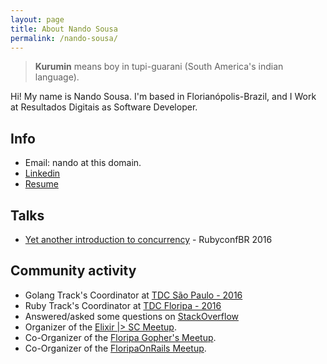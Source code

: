 ```yaml
---
layout: page
title: About Nando Sousa
permalink: /nando-sousa/
---
```


> __Kurumin__ means boy in tupi-guarani (South America's indian language).

Hi! My name is Nando Sousa. I'm based in Florianópolis-Brazil, and I Work at
Resultados Digitais as Software Developer.

## Info

* Email: nando at this domain.
* [Linkedin](https://br.linkedin.com/in/nandosousafr)
* [Resume](http://bit.ly/1VWfiUE)

## Talks

* [Yet another introduction to concurrency](http://bit.ly/2cswCwu) - RubyconfBR 2016

## Community activity

* Golang Track's Coordinator at [TDC São Paulo - 2016](http://www.thedevelopersconference.com.br/tdc/2016/saopaulo/trilha-golang)
* Ruby Track's Coordinator at [TDC Floripa - 2016](http://www.thedevelopersconference.com.br/tdc/2016/florianopolis/trilha-ruby)
* Answered/asked some questions on [StackOverflow](http://stackexchange.com/users/936999/nando-sousa?tab=top)
* Organizer of the [Elixir \|> SC Meetup](http://www.meetup.com/elixirsc/).
* Co-Organizer of the [Floripa Gopher's Meetup](http://www.meetup.com/Floripa-Gophers/).
* Co-Organizer of the [FloripaOnRails Meetup](http://www.meetup.com/Floripa-on-Rails/).
